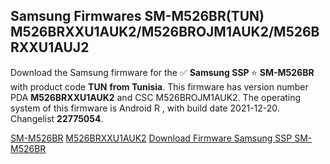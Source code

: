 <h2>Samsung Firmwares SM-M526BR(TUN) M526BRXXU1AUK2/M526BROJM1AUK2/M526BRXXU1AUJ2</h2>
Download the Samsung firmware for the ✅ <strong>Samsung SSP </strong> ⭐ <strong>SM-M526BR</strong> with product code <strong>TUN</strong> <strong> from Tunisia</strong>. This firmware has version number PDA <strong>M526BRXXU1AUK2</strong> and CSC M526BROJM1AUK2. The operating system of this firmware is Android R , with build date 2021-12-20. Changelist <strong>22775054</strong>.

[SM-M526BR](https://samfirm.shop/samsung/model/SM-M526BR)
[M526BRXXU1AUK2](https://samfirm.shop/samsung/pda/M526BRXXU1AUK2)
[Download Firmware Samsung SSP SM-M526BR](https://samfirm.shop/samsung/firmware/483957)
